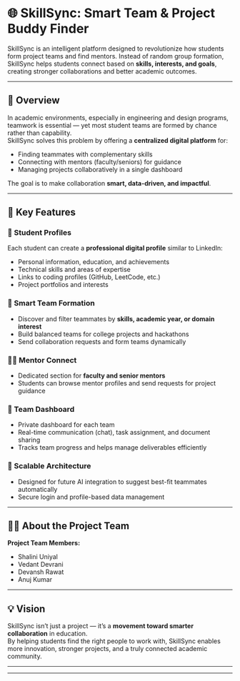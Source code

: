 # 🌐 SkillSync: Smart Team & Project Buddy Finder

SkillSync is an intelligent platform designed to revolutionize how students form project teams and find mentors. Instead of random group formation, SkillSync helps students connect based on **skills, interests, and goals**, creating stronger collaborations and better academic outcomes.

---

## 🚀 Overview

In academic environments, especially in engineering and design programs, teamwork is essential — yet most student teams are formed by chance rather than capability.  
SkillSync solves this problem by offering a **centralized digital platform** for:

- Finding teammates with complementary skills  
- Connecting with mentors (faculty/seniors) for guidance  
- Managing projects collaboratively in a single dashboard  

The goal is to make collaboration **smart, data-driven, and impactful**.

---

## 🎯 Key Features

### 👤 Student Profiles
Each student can create a **professional digital profile** similar to LinkedIn:
- Personal information, education, and achievements  
- Technical skills and areas of expertise  
- Links to coding profiles (GitHub, LeetCode, etc.)  
- Project portfolios and interests  

### 🤝 Smart Team Formation
- Discover and filter teammates by **skills, academic year, or domain interest**  
- Build balanced teams for college projects and hackathons  
- Send collaboration requests and form teams dynamically  

### 🧑‍🏫 Mentor Connect
- Dedicated section for **faculty and senior mentors**  
- Students can browse mentor profiles and send requests for project guidance  

### 📂 Team Dashboard
- Private dashboard for each team  
- Real-time communication (chat), task assignment, and document sharing  
- Tracks team progress and helps manage deliverables efficiently  

### 🧱 Scalable Architecture
- Designed for future AI integration to suggest best-fit teammates automatically  
- Secure login and profile-based data management  

---
## 👩‍💻 About the Project Team

**Project Team Members:**

- Shalini Uniyal
- Vedant Devrani  
- Devansh Rawat  
- Anuj Kumar  
  
---

## 💡 Vision

SkillSync isn’t just a project — it’s a **movement toward smarter collaboration** in education.  
By helping students find the right people to work with, SkillSync enables more innovation, stronger projects, and a truly connected academic community.

---



---


